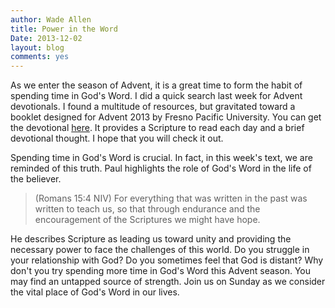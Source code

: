```yaml
---
author: Wade Allen
title: Power in the Word
Date: 2013-12-02
layout: blog
comments: yes
---
```

 
As we enter the season of Advent, it is a great time to form the habit of spending time in God's Word. I did a quick search last week for Advent devotionals. I found a multitude of resources, but gravitated toward a booklet designed for Advent 2013 by Fresno Pacific University. You can get the devotional [here](http://www.fresno.edu/adventdevotions). It provides a Scripture to read each day and a brief devotional thought. I hope that you will check it out.

Spending time in God's Word is crucial. In fact, in this week's text, we are reminded of this truth. Paul highlights the role of God's Word in the life of the believer.

>(Romans 15:4 NIV) For everything that was written in the past was written to teach us, so that through endurance and the encouragement of the Scriptures we might have hope.

He describes Scripture as leading us toward unity and providing the necessary power to face the challenges of this world. Do you struggle in your relationship with God? Do you sometimes feel that God is distant? Why don't you try spending more time in God's Word this Advent season. You may find an untapped source of strength. Join us on Sunday as we consider the vital place of God's Word in our lives.
